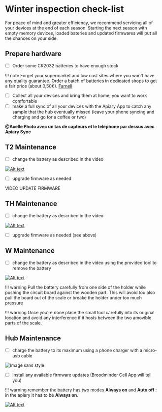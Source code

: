 # Winter inspection check-list

For peace of mind and greater efficiency, we recommend servicing all of your devices at the end of each season. 
Starting the next season with empty memory devices, loaded bateries and updated firmwares will put all the chances on your side.


## Prepare hardware


- [ ] Order some CR2032 batteries to have enough stock

!!! note 
    Forget your supermarket and low cost sites where you won't have any quality guarantee. Order a batch of batteries in dedicated shops to get a fair price (about 0,50€).
    [Farnell](https://fr.farnell.com/renata/cr-2032-mfr-1bl/pile-bouton-3v/dp/1823479?st=cr2032)        


- [ ] Collect all your devices and bring them at home, you want to work comfortable
- [ ] make a full sync of all your devices with the Apiary App to catch any sample that the hub eventually missed  (leave your phone syncing and charging and go for a coffee or two)

**@Axelle Photo avec un tas de capteurs et le telephone par dessus avec Apiary Sync**



## T2 Maintenance

- [ ] change the battery as described in the video

[![Alt text](https://img.youtube.com/vi/alaZtXpn-g4/0.jpg)](https://www.youtube.com/watch?v=alaZtXpn-g4)


-  [ ] upgrade firmware as needed

VIDEO UPDATE FIRMWARE



## TH Maintenance

- [ ] change the battery as described in the video

[![Alt text](https://img.youtube.com/vi/tJTuL12vjps/0.jpg)](https://www.youtube.com/watch?v=tJTuL12vjps)


-  [ ] upgrade firmware as needed (see above)



## W Maintenance

- [ ] change the battery as described in the video using the provided tool to remove the battery

[![Alt text](https://img.youtube.com/vi/UBwJP61q2o4/0.jpg)](https://www.youtube.com/watch?v=UBwJP61q2o4)


!!! warning
    Pull the battery carefully from one side of the holder while pushing the circuit board against the wooden part. This will avoid tou also pull the board out of the scale or breake the holder under too much pressure

!!! warning
    Once you're done place the small tool carefully into its original location and avoid any interference if it hosts between the two amovible parts of the scale.

## Hub Maintenance

- [ ] charge the battery to its maximum using a phone charger with a micro-usb cable

![Image sans style](./images/wintersce/demo_img.png)


- [ ] install any available firmware updates (Broodminder Cell App will tell you)


!!! warning
    remember the battery has two modes **Always on** and **Auto off** : in the apiary it has to be **Always on**.

[![Alt text](https://img.youtube.com/vi/geVp0FDxm3U/0.jpg)](https://www.youtube.com/watch?v=geVp0FDxm3U)




